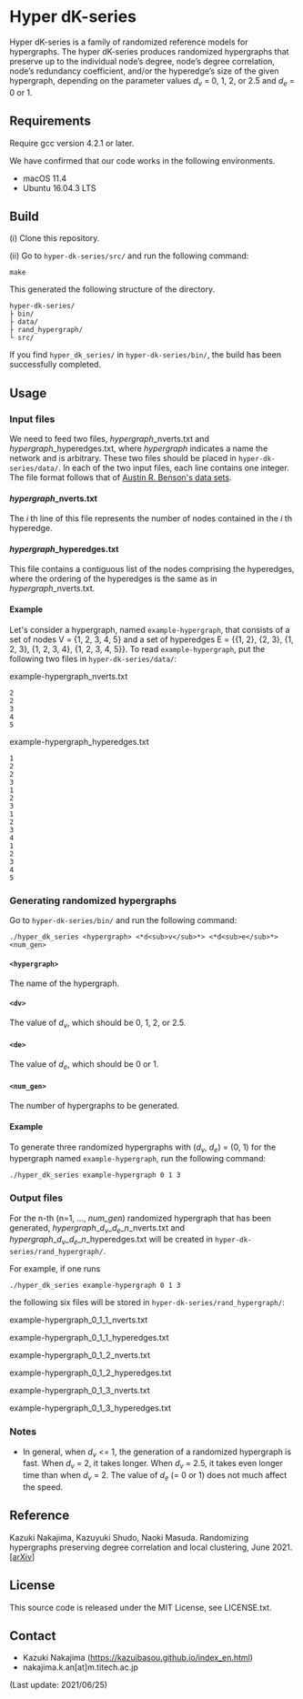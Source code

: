 # Hyper dK-series
Hyper dK-series is a family of randomized reference models for hypergraphs. 
The hyper dK-series produces randomized hypergraphs that preserve up to the individual node’s degree, node’s degree correlation, node’s redundancy coefficient, and/or the hyperedge’s size of the given hypergraph, depending on the parameter values *d<sub>v</sub>* = 0, 1, 2, or 2.5 and *d<sub>e</sub>* = 0 or 1.

## Requirements
Require gcc version 4.2.1 or later.

We have confirmed that our code works in the following environments.

- macOS 11.4
- Ubuntu 16.04.3 LTS

## Build
(i) Clone this repository.

(ii) Go to `hyper-dk-series/src/` and run the following command:

	make

This generated the following structure of the directory.

	hyper-dk-series/
	├ bin/
	├ data/
	├ rand_hypergraph/
	└ src/

If you find `hyper_dk_series/` in `hyper-dk-series/bin/`, the build has been successfully completed.

## Usage

### Input files

We need to feed two files, *hypergraph*\_nverts.txt and *hypergraph*\_hyperedges.txt, where *hypergraph* indicates a name the network and is arbitrary. 
These two files should be placed in `hyper-dk-series/data/`.
In each of the two input files, each line contains one integer.
The file format follows that of [Austin R. Benson's data sets](https://github.com/arbenson/ScHoLP-Data).

#### *hypergraph*\_nverts.txt
The *i* th line of this file represents the number of nodes contained in the *i* th hyperedge.

#### *hypergraph*\_hyperedges.txt
This file contains a contiguous list of the nodes comprising the hyperedges, where the ordering of the hyperedges is the same as in *hypergraph*\_nverts.txt.

#### Example
Let's consider a hypergraph, named `example-hypergraph`, that consists of a set of nodes V = {1, 2, 3, 4, 5} and a set of hyperedges E = {{1, 2}, {2, 3}, {1, 2, 3}, {1, 2, 3, 4}, {1, 2, 3, 4, 5}}. 
To read `example-hypergraph`, put the following two files in `hyper-dk-series/data/`:

example-hypergraph_nverts.txt
``` text:
2
2
3
4
5
```

example-hypergraph_hyperedges.txt
```text:
1
2
2
3
1
2
3
1
2
3
4
1
2
3
4
5
```

### Generating randomized hypergraphs

Go to `hyper-dk-series/bin/` and run the following command:

	./hyper_dk_series <hypergraph> <*d<sub>v</sub>*> <*d<sub>e</sub>*> <num_gen>

#### `<hypergraph>`
The name of the hypergraph.

#### `<dv>`
The value of *d<sub>v</sub>*, which should be 0, 1, 2, or 2.5.

#### `<de>`
The value of *d<sub>e</sub>*, which should be 0 or 1.

#### `<num_gen>`
The number of hypergraphs to be generated.

#### Example
To generate three randomized hypergraphs with (*d<sub>v</sub>*, *d<sub>e</sub>*) = (0, 1) for the hypergraph named `example-hypergraph`, run the following command:

	./hyper_dk_series example-hypergraph 0 1 3

### Output files
For the n-th (n=1, ..., *num_gen*) randomized hypergraph that has been generated, *hypergraph*\_*d<sub>v</sub>*\_*d<sub>e</sub>*\_*n*\_nverts.txt and *hypergraph*\_*d<sub>v</sub>*\_*d<sub>e</sub>*\_*n*\_hyperedges.txt will be created in `hyper-dk-series/rand_hypergraph/`.

For example, if one runs  

	./hyper_dk_series example-hypergraph 0 1 3

the following six files will be stored in `hyper-dk-series/rand_hypergraph/`: 

example-hypergraph_0_1_1_nverts.txt

example-hypergraph_0_1_1_hyperedges.txt

example-hypergraph_0_1_2_nverts.txt

example-hypergraph_0_1_2_hyperedges.txt

example-hypergraph_0_1_3_nverts.txt

example-hypergraph_0_1_3_hyperedges.txt

### Notes
- In general, when *d<sub>v</sub>* <= 1, the generation of a randomized hypergraph is fast. When *d<sub>v</sub>* = 2, it takes longer. When *d<sub>v</sub>* = 2.5, it takes even longer time than when *d<sub>v</sub>* = 2. The value of *d<sub>e</sub>* (= 0 or 1) does not much affect the speed.

## Reference

Kazuki Nakajima, Kazuyuki Shudo, Naoki Masuda. Randomizing hypergraphs preserving degree correlation and local clustering, June 2021. [<a href="https://arxiv.org/abs/2106.12162">arXiv</a>]

## License

This source code is released under the MIT License, see LICENSE.txt.

## Contact
- Kazuki Nakajima (https://kazuibasou.github.io/index_en.html)
- nakajima.k.an[at]m.titech.ac.jp

(Last update: 2021/06/25)